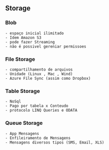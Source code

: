 ## Storage

### Blob
    - espaço inicial ilimitado 
    - Idem Amazon S3 
    - pode fazer Streaming 
    - não é possivel gereniar permissoes

### File Storage
    - compartilhamento de arquivos
    - Unidade (Linux , Mac , Wind) 
    - Azure File Sync (assim como Dropbox)
    
### Table Storage
    - NoSql
    - Pago por tabela x Conteudo 
    - protocolo LINQ Queries e ODATA
    
    
### Queue Storage
    - App Mensagens
    - Enfileiramento de Mensagens
    - Mensagens diversos tipos (SMS, Email, XLS)
    